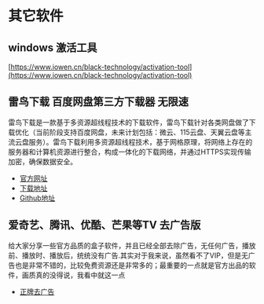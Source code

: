 # 其它软件

## windows 激活工具 
[https://www.iowen.cn/black-technology/activation-tool](https://www.iowen.cn/black-technology/activation-tool)
## 雷鸟下载 百度网盘第三方下载器 无限速
雷鸟下载是一款基于多资源超线程技术的下载软件，雷鸟下载针对各类网盘做了下载优化（当前阶段支持百度网盘，未来计划包括：微云、115云盘、天翼云盘等主流云盘服务）。雷鸟下载利用多资源超线程技术，基于网格原理，将网络上存在的服务器和计算机资源进行整合，构成一体化的下载网络，并通过HTTPS实现传输加密，确保数据安全。
* [官方网址](http://www.thunderbird.bar) 
* [下载地址](https://www.lanzoux.com/b01bdspaj)
* [Github地址](https://github.com/thunderbird-team/ThunderBird_OpenSource)

## 爱奇艺、腾讯、优酷、芒果等TV 去广告版
给大家分享一些官方品质的盒子软件，并且已经全部去除广告，无任何广告，播放前、播放时、播放后，统统没有广告.其实对于我来说，虽然看不了VIP，但是无广告也是非常不错的，比较免费资源还是非常多的；最重要的一点就是官方出品的软件，画质真的没得说，我看中就这一点
* [正牌去广告](https://sharerw.lanzoui.com/b0af5v8mh)
